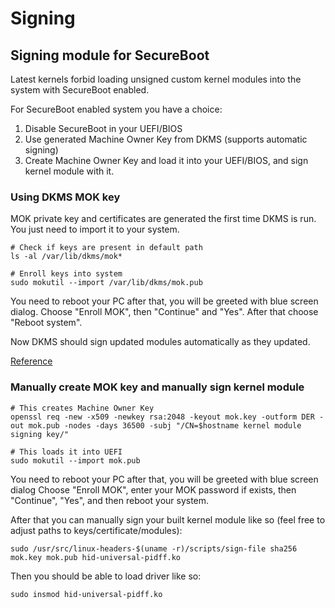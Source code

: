 
# Signing

## Signing module for SecureBoot
Latest kernels forbid loading unsigned custom kernel modules into the system with SecureBoot enabled.

For SecureBoot enabled system you have a choice:
1. Disable SecureBoot in your UEFI/BIOS
2. Use generated Machine Owner Key from DKMS (supports automatic signing)
3. Create Machine Owner Key and load it into your UEFI/BIOS, and sign kernel module with it.

### Using DKMS MOK key
MOK private key and certificates are generated the first time DKMS is run. You just need to import it to your system.
```
# Check if keys are present in default path
ls -al /var/lib/dkms/mok*

# Enroll keys into system
sudo mokutil --import /var/lib/dkms/mok.pub
```
You need to reboot your PC after that, you will be greeted with blue screen dialog.
Choose "Enroll MOK", then "Continue" and "Yes". After that choose "Reboot system".

Now DKMS should sign updated modules automatically as they updated.

[Reference](https://github.com/dell/dkms/blob/master/README.md#module-signing)

### Manually create MOK key and manually sign kernel module
```
# This creates Machine Owner Key
openssl req -new -x509 -newkey rsa:2048 -keyout mok.key -outform DER -out mok.pub -nodes -days 36500 -subj "/CN=$hostname kernel module signing key/"

# This loads it into UEFI
sudo mokutil --import mok.pub
```

You need to reboot your PC after that, you will be greeted with blue screen dialog
Choose "Enroll MOK", enter your MOK password if exists, then "Continue", "Yes", and then reboot your system.

After that you can manually sign your built kernel module like so (feel free to adjust paths to keys/certificate/modules):
```
sudo /usr/src/linux-headers-$(uname -r)/scripts/sign-file sha256 mok.key mok.pub hid-universal-pidff.ko
```

Then you should be able to load driver like so:
```
sudo insmod hid-universal-pidff.ko
```
